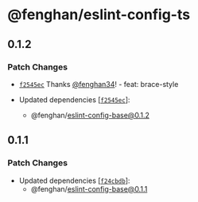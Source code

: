 # @fenghan/eslint-config-ts

## 0.1.2

### Patch Changes

- [`f2545ec`](https://github.com/fenghan34/eslint-config/commit/f2545eccf66b32cde1db64d72e5707bf28bc4c78) Thanks [@fenghan34](https://github.com/fenghan34)! - feat: brace-style

- Updated dependencies [[`f2545ec`](https://github.com/fenghan34/eslint-config/commit/f2545eccf66b32cde1db64d72e5707bf28bc4c78)]:
  - @fenghan/eslint-config-base@0.1.2

## 0.1.1

### Patch Changes

- Updated dependencies [[`f24cbdb`](https://github.com/fenghan34/eslint-config/commit/f24cbdb072848d6681cfd9e9101abf5432065f21)]:
  - @fenghan/eslint-config-base@0.1.1
